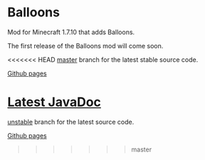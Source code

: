 # Balloons
Mod for Minecraft 1.7.10 that adds Balloons.

The first release of the Balloons mod will come soon.

<<<<<<< HEAD
<a href="http://github.com/ZanyLeonic/Balloons/tree/master">master</a> branch for the latest stable source code.

<a href="http://ZanyLeonic.github.io/Balloons/">Github pages</a> 

<a href="http://ZanyLeonic.github.io/Balloons/doc/">Latest JavaDoc</a>
=======
<a href="http://github.com/ZanyLeonic/Balloons/tree/unstable">unstable</a> branch for the latest source code.

<a href="http://ZanyLeonic.github.io/Balloons/">Github pages</a> 
>>>>>>> master
